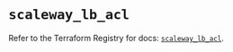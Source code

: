# `scaleway_lb_acl`

Refer to the Terraform Registry for docs: [`scaleway_lb_acl`](https://registry.terraform.io/providers/scaleway/scaleway/2.59.0/docs/resources/lb_acl).
